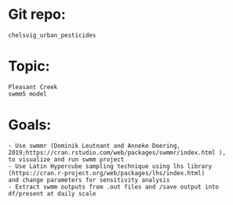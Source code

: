 # Git repo:
	chelsvig_urban_pesticides

# Topic:
	Pleasant Creek
	swmm5 model

# Goals:
	- Use swmmr (Dominik Leutnant and Anneke Doering, 2019;https://cran.rstudio.com/web/packages/swmmr/index.html ), 
	to visualize and run swmm project
	- Use Latin Hypercube sampling technique using lhs library (https://cran.r-project.org/web/packages/lhs/index.html) 
	and change parameters for sensitivity analysis
	- Extract swmm outputs from .out files and /save output into df/present at daily scale
